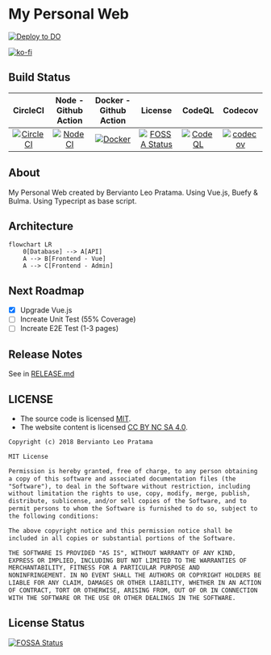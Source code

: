 # My Personal Web

[![Deploy to DO](https://mp-assets1.sfo2.digitaloceanspaces.com/deploy-to-do/do-btn-blue.svg)](https://cloud.digitalocean.com/apps/new?repo=https://github.com/bervProject/my-personal-web/tree/master)

[![ko-fi](https://www.ko-fi.com/img/githubbutton_sm.svg)](https://ko-fi.com/I2I2YXS8)

## Build Status

| CircleCI | Node - Github Action | Docker - Github Action | License | CodeQL | Codecov |
| :---: | :---: | :---: | :---: | :---: | :---: |
| [![CircleCI](https://circleci.com/gh/bervProject/my-personal-web.svg?style=svg)](https://circleci.com/gh/bervProject/my-personal-web) | [![Node CI](https://github.com/bervProject/my-personal-web/actions/workflows/nodejs.yml/badge.svg)](https://github.com/bervProject/my-personal-web/actions/workflows/nodejs.yml) | [![Docker](https://github.com/bervProject/my-personal-web/actions/workflows/docker.yml/badge.svg)](https://github.com/bervProject/my-personal-web/actions/workflows/docker.yml) | [![FOSSA Status](https://app.fossa.io/api/projects/git%2Bgithub.com%2FbervProject%2Fmy-personal-web.svg?type=shield)](https://app.fossa.io/projects/git%2Bgithub.com%2FbervProject%2Fmy-personal-web?ref=badge_shield) | [![CodeQL](https://github.com/bervProject/my-personal-web/actions/workflows/codeql-analysis.yml/badge.svg)](https://github.com/bervProject/my-personal-web/actions/workflows/codeql-analysis.yml) | [![codecov](https://codecov.io/gh/bervProject/my-personal-web/branch/main/graph/badge.svg?token=GRGia1rHzf)](https://codecov.io/gh/bervProject/my-personal-web) |

## About

My Personal Web created by Bervianto Leo Pratama. Using Vue.js, Buefy & Bulma. Using Typecript as base script.

## Architecture

```mermaid
flowchart LR
    0[Database] --> A[API]
    A --> B[Frontend - Vue]
    A --> C[Frontend - Admin]
```

## Next Roadmap

- [x] Upgrade Vue.js
- [ ] Increate Unit Test (55% Coverage)
- [ ] Increate E2E Test (1-3 pages)

## Release Notes

See in [RELEASE.md](RELEASE.md)

## LICENSE

- The source code is licensed [MIT](http://opensource.org/licenses/mit-license.php).
- The website content is licensed [CC BY NC SA 4.0](http://creativecommons.org/licenses/by-nc-sa/4.0/).

```markdown
Copyright (c) 2018 Bervianto Leo Pratama

MIT License

Permission is hereby granted, free of charge, to any person obtaining
a copy of this software and associated documentation files (the
"Software"), to deal in the Software without restriction, including
without limitation the rights to use, copy, modify, merge, publish,
distribute, sublicense, and/or sell copies of the Software, and to
permit persons to whom the Software is furnished to do so, subject to
the following conditions:

The above copyright notice and this permission notice shall be
included in all copies or substantial portions of the Software.

THE SOFTWARE IS PROVIDED "AS IS", WITHOUT WARRANTY OF ANY KIND,
EXPRESS OR IMPLIED, INCLUDING BUT NOT LIMITED TO THE WARRANTIES OF
MERCHANTABILITY, FITNESS FOR A PARTICULAR PURPOSE AND
NONINFRINGEMENT. IN NO EVENT SHALL THE AUTHORS OR COPYRIGHT HOLDERS BE
LIABLE FOR ANY CLAIM, DAMAGES OR OTHER LIABILITY, WHETHER IN AN ACTION
OF CONTRACT, TORT OR OTHERWISE, ARISING FROM, OUT OF OR IN CONNECTION
WITH THE SOFTWARE OR THE USE OR OTHER DEALINGS IN THE SOFTWARE.
```

## License Status

[![FOSSA Status](https://app.fossa.io/api/projects/git%2Bgithub.com%2FbervProject%2Fmy-personal-web.svg?type=large)](https://app.fossa.io/projects/git%2Bgithub.com%2FbervProject%2Fmy-personal-web?ref=badge_large)
